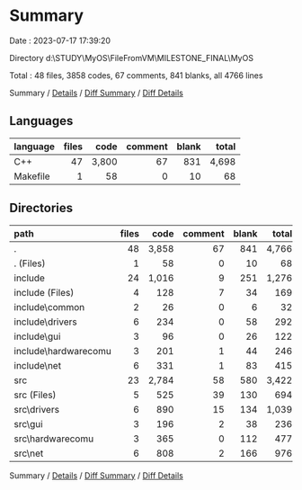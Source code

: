 # Summary

Date : 2023-07-17 17:39:20

Directory d:\\STUDY\\MyOS\\FileFromVM\\MILESTONE_FINAL\\MyOS

Total : 48 files,  3858 codes, 67 comments, 841 blanks, all 4766 lines

Summary / [Details](details.md) / [Diff Summary](diff.md) / [Diff Details](diff-details.md)

## Languages
| language | files | code | comment | blank | total |
| :--- | ---: | ---: | ---: | ---: | ---: |
| C++ | 47 | 3,800 | 67 | 831 | 4,698 |
| Makefile | 1 | 58 | 0 | 10 | 68 |

## Directories
| path | files | code | comment | blank | total |
| :--- | ---: | ---: | ---: | ---: | ---: |
| . | 48 | 3,858 | 67 | 841 | 4,766 |
| . (Files) | 1 | 58 | 0 | 10 | 68 |
| include | 24 | 1,016 | 9 | 251 | 1,276 |
| include (Files) | 4 | 128 | 7 | 34 | 169 |
| include\\common | 2 | 26 | 0 | 6 | 32 |
| include\\drivers | 6 | 234 | 0 | 58 | 292 |
| include\\gui | 3 | 96 | 0 | 26 | 122 |
| include\\hardwarecomu | 3 | 201 | 1 | 44 | 246 |
| include\\net | 6 | 331 | 1 | 83 | 415 |
| src | 23 | 2,784 | 58 | 580 | 3,422 |
| src (Files) | 5 | 525 | 39 | 130 | 694 |
| src\\drivers | 6 | 890 | 15 | 134 | 1,039 |
| src\\gui | 3 | 196 | 2 | 38 | 236 |
| src\\hardwarecomu | 3 | 365 | 0 | 112 | 477 |
| src\\net | 6 | 808 | 2 | 166 | 976 |

Summary / [Details](details.md) / [Diff Summary](diff.md) / [Diff Details](diff-details.md)